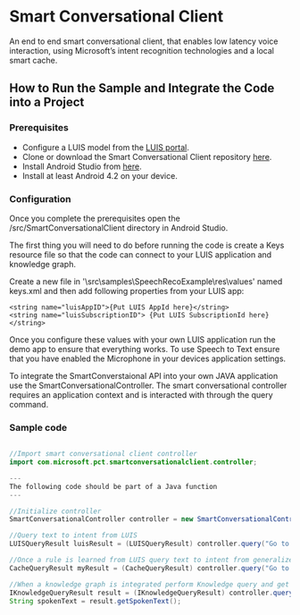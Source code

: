 # Smart Conversational Client
An end to end smart conversational client, that enables low latency voice interaction, using Microsoft’s intent recognition technologies and a local smart cache.

## How to Run the Sample and Integrate the Code into a Project

### Prerequisites 
* Configure a LUIS model from the [LUIS portal](https://luis.ai).
* Clone or download the Smart Conversational Client repository [here](tbi).
* Install Android Studio from [here](https://developer.android.com/studio/index.html).
* Install at least Android 4.2 on your device.

### Configuration

Once you complete the prerequisites open the /src/SmartConversationalClient directory in Android Studio.  

The first thing you will need to do before running the code is create a Keys resource file so that the code can connect to your LUIS application and knowledge graph.

Create a new file in '\src\samples\SpeechRecoExample\res\values' named keys.xml and then add following properties from your LUIS app:

    <string name="luisAppID">{Put LUIS AppId here}</string>
    <string name="luisSubscriptionID"> {Put LUIS SubscriptionId here}</string>
    
Once you configure these values with your own LUIS application run the demo app to ensure that everything works. To use Speech to Text ensure that you have enabled the Microphone in your devices application settings.

To integrate the SmartConverstaional API into your own JAVA application use the SmartConversationalController. The smart conversational controller requires an application context and is interacted with through the query command. 

### Sample code
```java

//Import smart conversational client controller
import com.microsoft.pct.smartconversationalclient.controller;

---
The following code should be part of a Java function
---

//Initialize controller
SmartConversationalController controller = new SmartConversationalController(Context.getApplicationContext());

//Query text to intent from LUIS
LUISQueryResult luisResult = (LUISQueryResult) controller.query("Go to the kitchen");

//Once a rule is learned from LUIS query text to intent from generalized rule
CacheQueryResult myResult = (CacheQueryResult) controller.query("Go to the den");

//When a knowledge graph is integrated perform Knowledge query and get spoken text
IKnowledgeQueryResult result = (IKnowledgeQueryResult) controller.query("What is the weather in tel aviv?");
String spokenText = result.getSpokenText();
```
